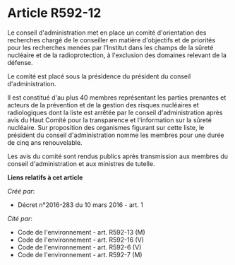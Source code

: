 # Article R592-12

Le conseil d'administration met en place un comité d'orientation des recherches chargé de le conseiller en matière
d'objectifs et de priorités pour les recherches menées par l'Institut dans les champs de la sûreté nucléaire et de la
radioprotection, à l'exclusion des domaines relevant de la défense.

Le comité est placé sous la présidence du président du conseil d'administration.

Il est constitué d'au plus 40 membres représentant les parties prenantes et acteurs de la prévention et de la gestion des
risques nucléaires et radiologiques dont la liste est arrêtée par le conseil d'administration après avis du Haut Comité pour
la transparence et l'information sur la sûreté nucléaire. Sur proposition des organismes figurant sur cette liste, le
président du conseil d'administration nomme les membres pour une durée de cinq ans renouvelable.

Les avis du comité sont rendus publics après transmission aux membres du conseil d'administration et aux ministres de
tutelle.

**Liens relatifs à cet article**

_Créé par_:

  - Décret n°2016-283 du 10 mars 2016 - art. 1

_Cité par_:

  - Code de l'environnement - art. R592-13 (M)
  - Code de l'environnement - art. R592-16 (V)
  - Code de l'environnement - art. R592-6 (V)
  - Code de l'environnement - art. R592-7 (M)

